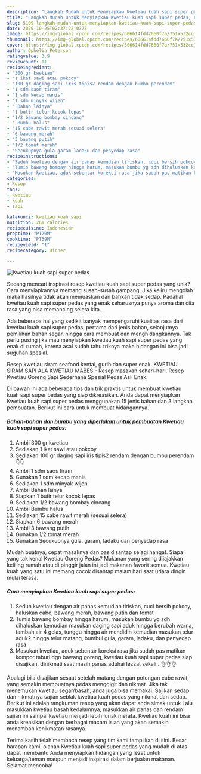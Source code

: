 ```yaml
---
description: "Langkah Mudah untuk Menyiapkan Kwetiau kuah sapi super pedas, Enak"
title: "Langkah Mudah untuk Menyiapkan Kwetiau kuah sapi super pedas, Enak"
slug: 5109-langkah-mudah-untuk-menyiapkan-kwetiau-kuah-sapi-super-pedas-enak
date: 2020-10-25T02:37:22.037Z
image: https://img-global.cpcdn.com/recipes/606614fdd7660f7a/751x532cq70/kwetiau-kuah-sapi-super-pedas-foto-resep-utama.jpg
thumbnail: https://img-global.cpcdn.com/recipes/606614fdd7660f7a/751x532cq70/kwetiau-kuah-sapi-super-pedas-foto-resep-utama.jpg
cover: https://img-global.cpcdn.com/recipes/606614fdd7660f7a/751x532cq70/kwetiau-kuah-sapi-super-pedas-foto-resep-utama.jpg
author: Ophelia Peterson
ratingvalue: 3.9
reviewcount: 11
recipeingredient:
- "300 gr kwetiau"
- "1 ikat sawi atau pokcoy"
- "100 gr daging sapi iris tipis2 rendam dengan bumbu perendam"
- "1 sdm saos tiram"
- "1 sdm kecap manis"
- "1 sdm minyak wijen"
- " Bahan lainya"
- "1 butir telur kocok lepas"
- "1/2 bawang bombay cincang"
- " Bumbu halus"
- "15 cabe rawit merah sesuai selera"
- "6 bawang merah"
- "3 bawang putih"
- "1/2 tomat merah"
- "Secukupnya gula garam ladaku dan penyedap rasa"
recipeinstructions:
- "Seduh kwetiau dengan air panas kemudian tiriskan, cuci bersih pokcoy, haluskan cabe, bawang merah, bawang putih dan tomat"
- "Tumis bawang bombay hingga harum, masukan bumbu yg sdh dihaluskan kemudian masukan daging sapi aduk hingga berubah warna, tambah air 4 gelas, tunggu hingga air mendidih kemudian masukan telur aduk2 hingga telur matang, bumbui gula, garam, ladaku, dan penyedap rasa"
- "Masukan kwetiau, aduk sebentar koreksi rasa jika sudah pas matikan kompor taburi dgn bawang goreng, kwetiau kuah sapi super pedas siap disajikan, dinikmati saat masih panas aduhai lezzat sekali...👌👌👌"
categories:
- Resep
tags:
- kwetiau
- kuah
- sapi

katakunci: kwetiau kuah sapi 
nutrition: 261 calories
recipecuisine: Indonesian
preptime: "PT20M"
cooktime: "PT39M"
recipeyield: "1"
recipecategory: Dinner

---
```



![Kwetiau kuah sapi super pedas](https://img-global.cpcdn.com/recipes/606614fdd7660f7a/751x532cq70/kwetiau-kuah-sapi-super-pedas-foto-resep-utama.jpg)

Sedang mencari inspirasi resep kwetiau kuah sapi super pedas yang unik? Cara menyiapkannya memang susah-susah gampang. Jika keliru mengolah maka hasilnya tidak akan memuaskan dan bahkan tidak sedap. Padahal kwetiau kuah sapi super pedas yang enak seharusnya punya aroma dan cita rasa yang bisa memancing selera kita.

Ada beberapa hal yang sedikit banyak mempengaruhi kualitas rasa dari kwetiau kuah sapi super pedas, pertama dari jenis bahan, selanjutnya pemilihan bahan segar, hingga cara membuat dan menghidangkannya. Tak perlu pusing jika mau menyiapkan kwetiau kuah sapi super pedas yang enak di rumah, karena asal sudah tahu triknya maka hidangan ini bisa jadi suguhan spesial.

Resep kwetiau siram seafood kental, gurih dan super enak. KWETIAU SIRAM SAPI ALA KWETIAU MABES - Resep masakan sehari-hari. Resep Kwetiau Goreng Sapi Sederhana Spesial Pedas Asli Enak.


Di bawah ini ada beberapa tips dan trik praktis untuk membuat kwetiau kuah sapi super pedas yang siap dikreasikan. Anda dapat menyiapkan Kwetiau kuah sapi super pedas menggunakan 15 jenis bahan dan 3 langkah pembuatan. Berikut ini cara untuk membuat hidangannya.

<!--inarticleads1-->

##### Bahan-bahan dan bumbu yang diperlukan untuk pembuatan Kwetiau kuah sapi super pedas:

1. Ambil 300 gr kwetiau
1. Sediakan 1 ikat sawi atau pokcoy
1. Sediakan 100 gr daging sapi iris tipis2 rendam dengan bumbu perendam👇👇
1. Ambil 1 sdm saos tiram
1. Gunakan 1 sdm kecap manis
1. Sediakan 1 sdm minyak wijen
1. Ambil  Bahan lainya
1. Siapkan 1 butir telur kocok lepas
1. Sediakan 1/2 bawang bombay cincang
1. Ambil  Bumbu halus
1. Sediakan 15 cabe rawit merah (sesuai selera)
1. Siapkan 6 bawang merah
1. Ambil 3 bawang putih
1. Gunakan 1/2 tomat merah
1. Gunakan Secukupnya gula, garam, ladaku dan penyedap rasa


Mudah buatnya, cepat masaknya dan pas disantap selagi hangat. Siapa yang tak kenal Kwetiau Goreng Pedas? Makanan yang sering dijajakkan keliling rumah atau di pinggir jalan ini jadi makanan favorit semua. Kwetiau kuah yang satu ini memang cocok disantap malam hari saat udara dingin mulai terasa. 

<!--inarticleads2-->

##### Cara menyiapkan Kwetiau kuah sapi super pedas:

1. Seduh kwetiau dengan air panas kemudian tiriskan, cuci bersih pokcoy, haluskan cabe, bawang merah, bawang putih dan tomat
1. Tumis bawang bombay hingga harum, masukan bumbu yg sdh dihaluskan kemudian masukan daging sapi aduk hingga berubah warna, tambah air 4 gelas, tunggu hingga air mendidih kemudian masukan telur aduk2 hingga telur matang, bumbui gula, garam, ladaku, dan penyedap rasa
1. Masukan kwetiau, aduk sebentar koreksi rasa jika sudah pas matikan kompor taburi dgn bawang goreng, kwetiau kuah sapi super pedas siap disajikan, dinikmati saat masih panas aduhai lezzat sekali...👌👌👌


Apalagi bila disajikan sesaat setelah matang dengan potongan cabe rawit, yang semakin membuatnya pedas menggigit dan nikmat. Jika tak menemukan kwetiau segar/basah, anda juga bisa memakai. Sajikan sedap dan nikmatnya sajian seblak kwetiau kuah pedas yang nikmat dan sedap. Berikut ini adalah rangkuman resep yang akan dapat anda simak untuk Lalu masukkan kwetiau basah kedalamnya, masukkan air panas dan rendam sajian ini sampai kwetiau menjadi lebih lunak merata. Kwetiau kuah ini bisa anda kreasikan dengan berbagai macam isian yang akan semakin menambah kenikmatan rasanya. 

Terima kasih telah membaca resep yang tim kami tampilkan di sini. Besar harapan kami, olahan Kwetiau kuah sapi super pedas yang mudah di atas dapat membantu Anda menyiapkan hidangan yang lezat untuk keluarga/teman maupun menjadi inspirasi dalam berjualan makanan. Selamat mencoba!
